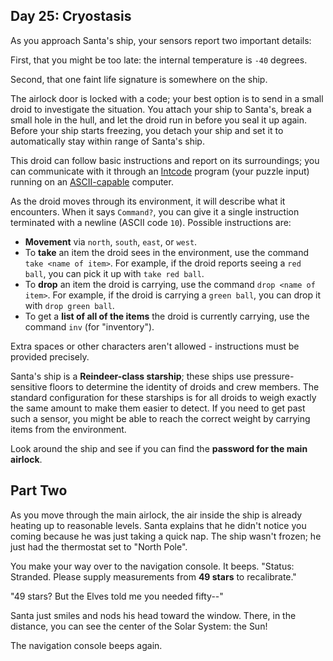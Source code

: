 ## Day 25: Cryostasis

As you approach Santa's ship, your sensors report two important details:

First, that you might be too late: the internal temperature is `-40` degrees.

Second, that one faint life signature is somewhere on the ship.

The airlock door is locked with a code; your best option is to send in a small droid to investigate the situation. You attach your ship to Santa's, break a small hole in the hull, and let the droid run in before you seal it up again. Before your ship starts freezing, you detach your ship and set it to automatically stay within range of Santa's ship.

This droid can follow basic instructions and report on its surroundings; you can communicate with it through an [Intcode](9) program (your puzzle input) running on an [ASCII-capable](17) computer.

As the droid moves through its environment, it will describe what it encounters. When it says `Command?`, you can give it a single instruction terminated with a newline (ASCII code `10`). Possible instructions are:

*   __Movement__ via `north`, `south`, `east`, or `west`.
*   To __take__ an item the droid sees in the environment, use the command `take <name of item>`. For example, if the droid reports seeing a `red ball`, you can pick it up with `take red ball`.
*   To __drop__ an item the droid is carrying, use the command `drop <name of item>`. For example, if the droid is carrying a `green ball`, you can drop it with `drop green ball`.
*   To get a __list of all of the items__ the droid is currently carrying, use the command `inv` (for "inventory").

Extra spaces or other characters aren't allowed - instructions must be provided precisely.

Santa's ship is a __Reindeer-class starship__; these ships use pressure-sensitive floors to determine the identity of droids and crew members. The standard configuration for these starships is for all droids to weigh exactly the same amount to make them easier to detect. If you need to get past such a sensor, you might be able to reach the correct weight by carrying items from the environment.

Look around the ship and see if you can find the __password for the main airlock__.

## Part Two

As you move through the main airlock, the air inside the ship is already heating up to reasonable levels. Santa explains that he didn't notice you coming because he was just taking a quick nap. The ship wasn't frozen; he just had the thermostat set to "North Pole".

You make your way over to the navigation console. It beeps. "Status: Stranded. Please supply measurements from __49 stars__ to recalibrate."

"49 stars? But the Elves told me you needed fifty--"

Santa just smiles and nods his head toward the window. There, in the distance, you can see the center of the Solar System: the Sun!

The navigation console beeps again.
